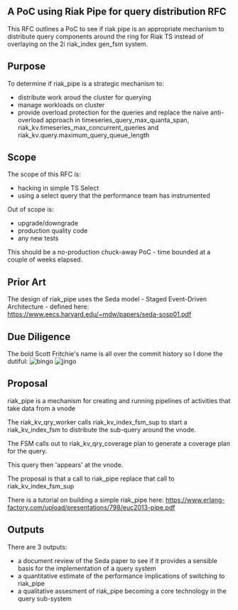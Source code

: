 A PoC using Riak Pipe for query distribution RFC
------------------------------------------------

This RFC outlines a PoC to see if riak pipe is an appropriate mechanism to distribute query components around the ring for Riak TS instead of overlaying on the 2i riak_index gen_fsm system.

Purpose
-------

To determine if riak_pipe is a strategic mechanism to:
* distribute work aroud the cluster for querying
* manage workloads on cluster
* provide overload protection for the queries and replace the naive anti-overload approach in timeseries_query_max_quanta_span, riak_kv.timeseries_max_concurrent_queries and riak_kv.query.maximum_query_queue_length

Scope
-----

The scope of this RFC is:
* hacking in simple TS Select
* using a select query that the performance team has instrumented

Out of scope is:
* upgrade/downgrade
* production quality code
* any new tests

This should be a no-production chuck-away PoC - time bounded at a couple of weeks elapsed.

Prior Art
---------

The design of riak_pipe uses the Seda model - Staged Event-Driven Architecture - defined here:
https://www.eecs.harvard.edu/~mdw/papers/seda-sosp01.pdf

Due Diligence
-------------

The bold Scott Fritchie's name is all over the commit history so I done the dutiful:
![bingo](./riak-pipe_for_TS_diagrams/Scott_convo1.png)
![jingo](./riak-pipe_for_TS_diagrams/Scott_convo2.png)

Proposal
--------

riak_pipe is a mechanism for creating and running pipelines of activities that take data from a vnode

The riak_kv_qry_worker calls riak_kv_index_fsm_sup to start a riak_kv_index_fsm to distribute the sub-query around the vnode.

The FSM calls out to riak_kv_qry_coverage plan to generate a coverage plan for the query.

This query then 'appears' at the vnode.

The proposal is that a call to riak_pipe replace that call to riak_kv_index_fsm_sup

There is a tutorial on building a simple riak_pipe here:
https://www.erlang-factory.com/upload/presentations/798/euc2013-pipe.pdf

Outputs
-------

There are 3 outputs:
* a document review of the Seda paper to see if it provides a sensible basis for the implementation of a query system
* a quantitative estimate of the performance implications of switching to riak_pipe
* a qualitative assesment of riak_pipe becoming a core technology in the query sub-system